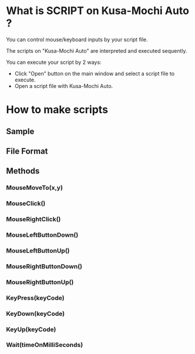 # What is SCRIPT on Kusa-Mochi Auto ?

You can control mouse/keyboard inputs by your script file.

The scripts on "Kusa-Mochi Auto" are interpreted and executed sequently.

You can execute your script by 2 ways:

- Click "Open" button on the main window and select a script file to execute.
- Open a script file with Kusa-Mochi Auto.

# How to make scripts

## Sample

## File Format

## Methods

### MouseMoveTo(x,y)

### MouseClick()

### MouseRightClick()

### MouseLeftButtonDown()

### MouseLeftButtonUp()

### MouseRightButtonDown()

### MouseRightButtonUp()

### KeyPress(keyCode)

### KeyDown(keyCode)

### KeyUp(keyCode)

### Wait(timeOnMilliSeconds)
